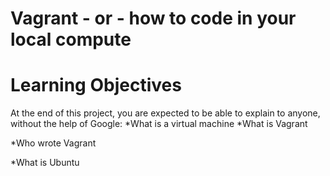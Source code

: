 # Vagrant - or - how to code in your local compute
# Learning Objectives

At the end of this project, you are expected to be able to explain to anyone, without the help of Google:
*What is a virtual machine
*What is Vagrant

*Who wrote Vagrant

*What is Ubuntu
